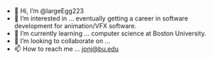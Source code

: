 - 👋 Hi, I’m @largeEgg223
- 👀 I’m interested in ... eventually getting a career in software development for animation/VFX software.
- 🌱 I’m currently learning ... computer science at Boston University.
- 💞️ I’m looking to collaborate on ...
- 📫 How to reach me ... jonj@bu.edu

<!---
largeEgg223/largeEgg223 is a ✨ special ✨ repository because its `README.md` (this file) appears on your GitHub profile.
You can click the Preview link to take a look at your changes.
--->

